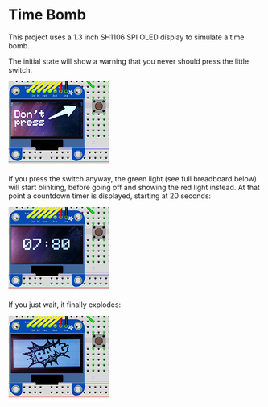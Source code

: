 # Time Bomb

This project uses a 1.3 inch SH1106 SPI OLED display to simulate a time bomb.

The initial state will show a warning that you never should press the little switch:

![Initial state][preview1]

If you press the switch anyway, the green light (see full breadboard below) will start
blinking, before going off and showing the red light instead. At that point a countdown
timer is displayed, starting at 20 seconds:

![Countdown timer][preview2]

If you just wait, it finally explodes:

![Bang!][preview3]


[preview1]: images/preview_1.png

[preview2]: images/preview_2.png

[preview3]: images/preview_3.png